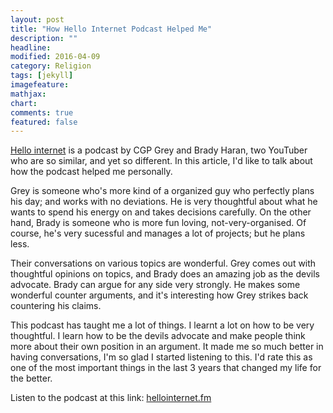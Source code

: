 ```yaml
---
layout: post
title: "How Hello Internet Podcast Helped Me"
description: ""
headline: 
modified: 2016-04-09
category: Religion
tags: [jekyll]
imagefeature: 
mathjax: 
chart: 
comments: true
featured: false
---
```


[Hello internet](http://hellointernet.fm) is a podcast by CGP Grey and Brady Haran, two YouTuber who are so similar, and yet so different. In this article, I'd like to talk about how the podcast helped me personally. 

Grey is someone who's more kind of a organized guy who perfectly plans his day; and works with no deviations. He is very thoughtful about what he wants to spend his energy on and takes decisions carefully. On the other hand, Brady is someone who is more fun loving, not-very-organised. Of course, he's very sucessful and manages a lot of projects; but he plans less.

Their conversations on various topics are wonderful. Grey comes out with thoughtful opinions on topics, and Brady does an amazing job as the devils advocate. Brady can argue for any side very strongly. He makes some wonderful counter arguments, and it's interesting how Grey strikes back countering his claims.

This podcast has taught me a lot of things. I learnt a lot on how to be very thoughtful. I learn how to be the devils advocate and make people think more about their own position in an argument. It made me so much better in having conversations, I'm so glad I started listening to this. I'd rate this as one of the most important things in the last 3 years that changed my life for the better.

Listen to the podcast at this link: [hellointernet.fm](http://hellointernet.fm)